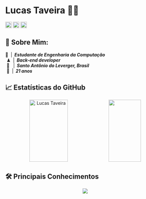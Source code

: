 #  Lucas Taveira 👨‍💻
<p>
  <a href="https://github.com/LucasLimaT">
    <picture>
      <source media="(prefers-color-scheme: dark)" srcset="https://cdn.simpleicons.org/github/white">
      <img alt="GitHub" title="GitHub" height="20" width="20" src="https://cdn.simpleicons.org/github"></picture></a>
  <a href="https://www.instagram.com/taveiralima">
    <picture>
      <source media="(prefers-color-scheme: dark)" srcset="https://cdn.simpleicons.org/instagram/white">
      <img alt="Instagram" title="Instagram" height="20" width="20" src="https://cdn.simpleicons.org/instagram"></picture></a>
  <a href="https://www.linkedin.com/in/lucas-taveira-de-lima">
    <picture>
      <source media="(prefers-color-scheme: dark)" srcset="https://cdn.simpleicons.org/linkedin/white">
      <img alt="LinkedIn" title="LinkedIn" height="20" width="20" src="https://cdn.simpleicons.org/linkedin"></a>
</p>


## 🔎 Sobre Mim:
📖&nbsp;&nbsp;|&ensp;***Estudante de Engenharia da Computação***<br>
 &nbsp;♟&nbsp;&nbsp;|&ensp;***Back-end developer***<br>
 &nbsp;📍&nbsp;&nbsp;&nbsp;|&ensp;***Santo Antônio do Leverger, Brasil***<br>
&nbsp;🎈&nbsp;&nbsp;|&ensp;***21 anos***


## 📈 Estatísticas do GitHub
<div align="center">
  <img width="49%" height="195px" src="https://github-readme-stats.vercel.app/api?username=LucasLimaT&count_private=true&how_icons=true&hide_border=true&theme=dark&bg_color=0d1117&icon_color=fff" alt="Lucas Taveira" /> 
  <img width="45%" height="195px" src="https://github-readme-stats.vercel.app/api/top-langs/?username=LucasLimaT&layout=compact&langs_count=5&hide_border=true&theme=dark&bg_color=0d1117&include_all_commits=true"/>
</div>
  
## 🛠️ Principais Conhecimentos
<p align="center">
  <a href="https://github.com/LucasLimaT">
    <img src="https://skillicons.dev/icons?i=c,py,java,mysql,postgres,fastapi,django,hibernate,maven,git,github,docker,postman,arduino&theme=dark" />
  </a>
</p>
